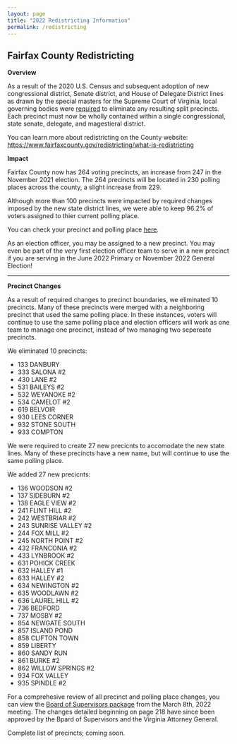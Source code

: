 ```yaml
---
layout: page
title: "2022 Redistricting Information"
permalink: /redistricting
---
```

## Fairfax County Redistricting

**Overview**

As a result of the 2020 U.S. Census and subsequent adoption of new congressional district, Senate district, and House of Delegate District lines as drawn by the special masters for the Supreme Court of Virginia, local governing bodies were [required](https://law.lis.virginia.gov/vacode/title24.2/chapter3/section24.2-307/#:~:text=Requirements%20for%20county%20and%20city%20precincts.,precincts%20as%20it%20deems%20necessary) to eliminate any resulting split precincts. Each precinct must now be wholly contained within a single congressional, state senate, delegate, and magestieral district.

You can learn more about redistricting on the County website: https://www.fairfaxcounty.gov/redistricting/what-is-redistricting


**Impact**

Fairfax County now has 264 voting precincts, an increase from 247 in the November 2021 election. The 264 precincts will be located in 230 polling places across the county, a slight increase from 229.

Although more than 100 precincts were impacted by required changes imposed by the new state district lines, we were able to keep 96.2% of voters assigned to thier current polling place. 

You can check your precinct and polling place [here](https://vote.elections.virginia.gov/VoterInformation/Lookup/polling).

As an election officer, you may be assigned to a new precinct. You may even be part of the very first election officer team to serve in a new precinct if you are serving in the June 2022 Primary or November 2022 General Election!

---

**Precinct Changes**

As a result of required changes to precinct boundaries, we eliminated 10 precincts. Many of these precincts were merged with a neighboring precinct that used the same polling place. In these instances, voters will continue to use the same polling place and election officers will work as one team to manage one precinct, instead of two managing two sepereate precincts.

We eliminated 10 precincts:
- 133 DANBURY
- 333 SALONA #2
- 430 LANE #2
- 531 BAILEYS #2
- 532 WEYANOKE #2
- 534 CAMELOT #2
- 619 BELVOIR
- 930 LEES CORNER
- 932 STONE SOUTH
- 933 COMPTON


We were required to create 27 new precicnts to accomodate the new state lines. Many of these precincts have a new name, but will continue to use the same polling place.

We added 27 new precicnts:
- 136 WOODSON #2
- 137 SIDEBURN #2
- 138 EAGLE VIEW #2
- 241 FLINT HILL #2
- 242 WESTBRIAR #2
- 243 SUNRISE VALLEY #2
- 244 FOX MILL #2
- 245 NORTH POINT #2
- 432 FRANCONIA #2
- 433 LYNBROOK #2
- 631 POHICK CREEK
- 632 HALLEY #1
- 633 HALLEY #2
- 634 NEWINGTON #2
- 635 WOODLAWN #2
- 636 LAUREL HILL #2
- 736 BEDFORD
- 737 MOSBY #2
- 854 NEWGATE SOUTH
- 857 ISLAND POND
- 858 CLIFTON TOWN
- 859 LIBERTY
- 860 SANDY RUN
- 861 BURKE #2
- 862 WILLOW SPRINGS #2
- 934 FOX VALLEY
- 935 SPINDLE #2

For a comprehesive review of all precinct and polling place changes, you can view the [Board of Supervisors package](https://www.fairfaxcounty.gov/boardofsupervisors/sites/boardofsupervisors/files/assets/meeting-materials/2022/board/mar08-final-board-package.pdf) from the March 8th, 2022 meeting. The changes detailed beginning on page 218 have since been approved by the Bpard of Supervisors and the Virginia Attorney General.

Complete list of precincts; coming soon.
